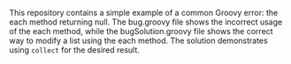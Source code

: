 This repository contains a simple example of a common Groovy error: the each method returning null. The bug.groovy file shows the incorrect usage of the each method, while the bugSolution.groovy file shows the correct way to modify a list using the each method.  The solution demonstrates using `collect` for the desired result.
